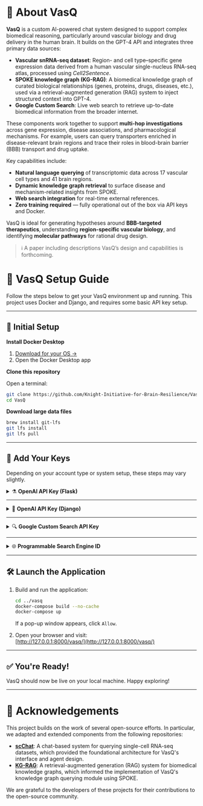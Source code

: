 # 🧬 About VasQ

**VasQ** is a custom AI-powered chat system designed to support complex biomedical reasoning, particularly around vascular biology and drug delivery in the human brain. It builds on the GPT-4 API and integrates three primary data sources:

- **Vascular snRNA-seq dataset**: Region- and cell type–specific gene expression data derived from a human vascular single-nucleus RNA-seq atlas, processed using *Cell2Sentence*.
- **SPOKE knowledge graph (KG-RAG)**: A biomedical knowledge graph of curated biological relationships (genes, proteins, drugs, diseases, etc.), used via a retrieval-augmented generation (RAG) system to inject structured context into GPT-4.
- **Google Custom Search**: Live web search to retrieve up-to-date biomedical information from the broader internet.

These components work together to support **multi-hop investigations** across gene expression, disease associations, and pharmacological mechanisms. For example, users can query transporters enriched in disease-relevant brain regions and trace their roles in blood-brain barrier (BBB) transport and drug uptake.

Key capabilities include:

- **Natural language querying** of transcriptomic data across 17 vascular cell types and 41 brain regions.
- **Dynamic knowledge graph retrieval** to surface disease and mechanism-related insights from SPOKE.
- **Web search integration** for real-time external references.
- **Zero training required** — fully operational out of the box via API keys and Docker.

VasQ is ideal for generating hypotheses around **BBB-targeted therapeutics**, understanding **region-specific vascular biology**, and identifying **molecular pathways** for rational drug design.

> ℹ️ A paper including descriptions VasQ’s design and capabilities is forthcoming.

# 🧠 VasQ Setup Guide

Follow the steps below to get your VasQ environment up and running. This project uses Docker and Django, and requires some basic API key setup.

---

## 🚀 Initial Setup

**Install Docker Desktop**  

1. [Download for your OS →](https://docs.docker.com/desktop/)
2. Open the Docker Desktop app

**Clone this repository**  

Open a terminal:

   ```bash
   git clone https://github.com/Knight-Initiative-for-Brain-Resilience/VasQ.git
   cd VasQ
   ```

**Download large data files**  

   ```bash
   brew install git-lfs
   git lfs install
   git lfs pull
   ```

---

## 🔑 Add Your Keys

Depending on your account type or system setup, these steps may vary slightly.

<details>
<summary>⚗️ <strong>OpenAI API Key (Flask) </strong></summary>  
  
1. Open the Flask environment file:

   ```bash
   cd kg_rag
   nano .gpt_config.env
   ```

2. Generate your OpenAI API key:

#### Individual Users

- Create or sign in: [OpenAI Account](https://auth.openai.com/create-account)  
- Go to [API Keys](https://platform.openai.com/api-keys)  
- Click `+ Create new secret key`  
- Name it, keep **Default project** and **All permissions**
- Click `Create secret key` and copy the key

#### Organization Accounts

- Log in to your org account  
- Visit [Organization API Keys](https://platform.openai.com/settings/organization/api-keys)  
- Click `+ Create new secret key`  
- Name it, choose the appropriate project, keep **All permissions**
- Click `Create secret key` and copy the key

3. Paste key into `.gpt_config.env` after `API_KEY=`
4. Copy key to clipboard for use in Django environment file
5. Save Flask environment file: `Ctrl + X`, `Y`, `Enter`

</details>

---

<details>
<summary>🧠 <strong>OpenAI API Key (Django)</strong></summary>

1. Open Django environment file:

   ```bash
   cd ..
   nano .env-shared
   ```
   
2. Paste the OpenAI API key into `.env-shared` after `OPENAI_API_KEY=`

</details>

---

<details>
<summary>🔍 <strong>Google Custom Search API Key</strong></summary>  
  
> ⚠️ Google offers a generous free trial for this API.

1. Generate Google Custom Search API Key:

- Log in to your [Google Account](https://accounts.google.com)  
- Go to [Google Custom Search API](https://console.cloud.google.com/marketplace/product/google/customsearch.googleapis.com)  
- Create or select a project  
- Click **Enable** 
- In the sidebar, go to **Credentials**  
- Click `+ Create credentials` → **API key**  
- Click **Edit API key**  
- Under **Application restrictions**, choose **None**  
- Under **API restrictions**, select **Restrict key**  
- From the dropdown, choose **Custom Search API** → Click **OK**  
- Click **Save**
- On the next page **Show key** and copy it

2. Paste the API key into `.env-shared` after `GOOGLE_API_KEY=`

</details>

---

<details>
<summary>🌐 <strong>Programmable Search Engine ID</strong></summary>  
  
1. Generate Programmable Search Engine ID:
   
- Go to the [Programmable Search Control Panel](https://programmablesearchengine.google.com/controlpanel/all)
- Click **Add**  
- Name your engine  
- For "What to search?", select **Search the entire web**  
- Leave “Search settings” unchecked  
- Fill out the CAPTCHA and click **Create**  
- On the next page, go to **Back to all engines**  
- Click on the engine you just created  
- Find your ID in the **Overview** section under **Basic**
- Copy your **Search engine ID**

2. Paste the ID into `.env-shared` after `SEARCH_ENGINE_ID=`
3. Save Django environment file: `Ctrl + X`, `Y`, `Enter`

</details>

---

## 🛠️ Launch the Application

1. Build and run the application:

   ```bash
   cd ../vasq
   docker-compose build --no-cache
   docker-compose up
   ```

   If a pop-up window appears, click `Allow`.

2. Open your browser and visit:  
   [http://127.0.0.1:8000/vasq/](http://127.0.0.1:8000/vasq/)

---

## ✅ You're Ready!

VasQ should now be live on your local machine. Happy exploring!

---

# 🙏 Acknowledgements

This project builds on the work of several open-source efforts. In particular, we adapted and extended components from the following repositories:

- [**scChat**](https://github.com/li-group/scChat): A chat-based system for querying single-cell RNA-seq datasets, which provided the foundational architecture for VasQ's interface and agent design.
- [**KG-RAG**](https://github.com/BaranziniLab/KG_RAG): A retrieval-augmented generation (RAG) system for biomedical knowledge graphs, which informed the implementation of VasQ's knowledge graph querying module using SPOKE.

We are grateful to the developers of these projects for their contributions to the open-source community.
